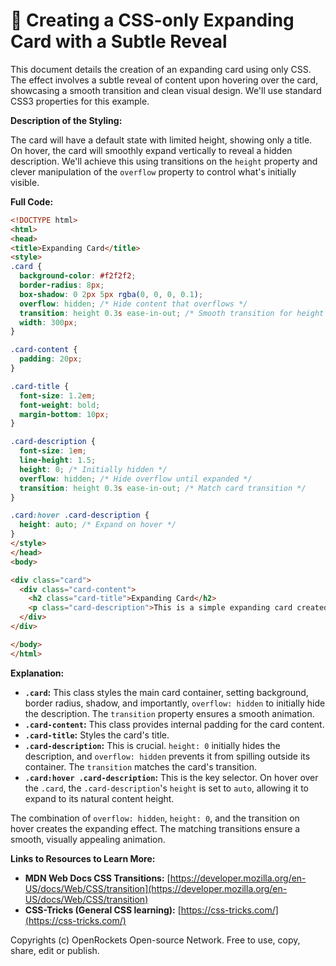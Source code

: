 # 🐞 Creating a CSS-only Expanding Card with a Subtle Reveal


This document details the creation of an expanding card using only CSS. The effect involves a subtle reveal of content upon hovering over the card, showcasing a smooth transition and clean visual design.  We'll use standard CSS3 properties for this example.


**Description of the Styling:**

The card will have a default state with limited height, showing only a title. On hover, the card will smoothly expand vertically to reveal a hidden description.  We'll achieve this using transitions on the `height` property and clever manipulation of the `overflow` property to control what's initially visible.


**Full Code:**

```html
<!DOCTYPE html>
<html>
<head>
<title>Expanding Card</title>
<style>
.card {
  background-color: #f2f2f2;
  border-radius: 8px;
  box-shadow: 0 2px 5px rgba(0, 0, 0, 0.1);
  overflow: hidden; /* Hide content that overflows */
  transition: height 0.3s ease-in-out; /* Smooth transition for height changes */
  width: 300px;
}

.card-content {
  padding: 20px;
}

.card-title {
  font-size: 1.2em;
  font-weight: bold;
  margin-bottom: 10px;
}

.card-description {
  font-size: 1em;
  line-height: 1.5;
  height: 0; /* Initially hidden */
  overflow: hidden; /* Hide overflow until expanded */
  transition: height 0.3s ease-in-out; /* Match card transition */
}

.card:hover .card-description {
  height: auto; /* Expand on hover */
}
</style>
</head>
<body>

<div class="card">
  <div class="card-content">
    <h2 class="card-title">Expanding Card</h2>
    <p class="card-description">This is a simple expanding card created using only CSS.  Hover over the card to see the description expand smoothly.  This effect is achieved by using CSS transitions and manipulating the height and overflow properties.  It's a great example of what's possible with just CSS!</p>
  </div>
</div>

</body>
</html>
```


**Explanation:**

* **`.card`:**  This class styles the main card container, setting background, border radius, shadow, and importantly, `overflow: hidden` to initially hide the description. The `transition` property ensures a smooth animation.
* **`.card-content`:** This class provides internal padding for the card content.
* **`.card-title`:** Styles the card's title.
* **`.card-description`:** This is crucial.  `height: 0` initially hides the description, and `overflow: hidden` prevents it from spilling outside its container. The `transition` matches the card's transition.
* **`.card:hover .card-description`:** This is the key selector. On hover over the `.card`, the `.card-description`'s `height` is set to `auto`, allowing it to expand to its natural content height.

The combination of `overflow: hidden`, `height: 0`, and the transition on hover creates the expanding effect.  The matching transitions ensure a smooth, visually appealing animation.


**Links to Resources to Learn More:**

* **MDN Web Docs CSS Transitions:** [https://developer.mozilla.org/en-US/docs/Web/CSS/transition](https://developer.mozilla.org/en-US/docs/Web/CSS/transition)
* **CSS-Tricks (General CSS learning):** [https://css-tricks.com/](https://css-tricks.com/)


Copyrights (c) OpenRockets Open-source Network. Free to use, copy, share, edit or publish.

